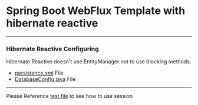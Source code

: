 # Spring Boot WebFlux Template with hibernate reactive

---
### Hibernate Reactive Configuring
Hibernate Reactive doesn't use EntityManager not to use blocking methods. 

- [persistence.xml](https://github.com/lazyskulptor/springboot-webflux-template/blob/feat-hibernate-reactive/src/main/resources/META-INF/persistence.xml) File 
- [DatabaseConfig.java](https://github.com/lazyskulptor/springboot-webflux-template/blob/feat-hibernate-reactive/src/main/java/my/lazyskulptor/commerce/config/DatabaseConfig.java) File

--- 
Please Reference [test file](src/test/java/my/lazyskulptor/commerce/repo/CriteriaTest.java) to see how to use session
